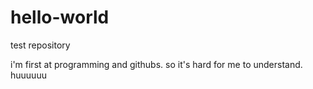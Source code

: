 # hello-world
test repository

i'm first at programming and githubs.
so it's hard for me to understand.
huuuuuu

